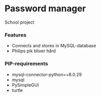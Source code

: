 # Password manager
School project

### Features
* Connects and stores in MySQL-database
* Philips pik bliver hård

### PIP-requirements
* mysql-connector-python==8.0.29
* mysql
* PySimpleGUI
* turtle